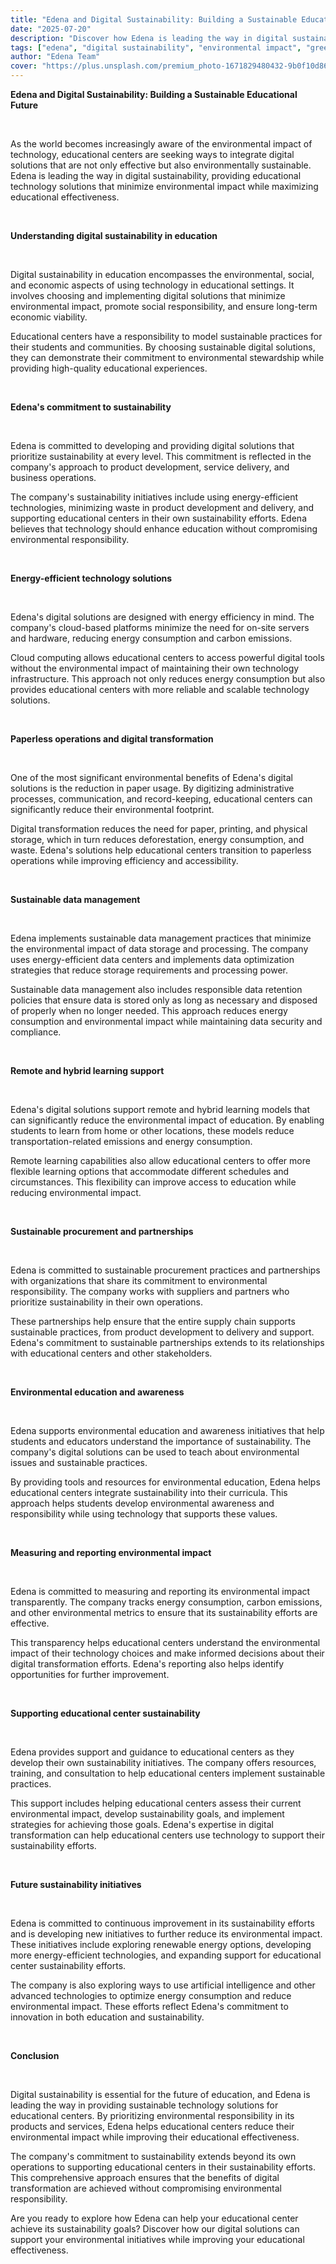 ```yaml
---
title: "Edena and Digital Sustainability: Building a Sustainable Educational Future"
date: "2025-07-20"
description: "Discover how Edena is leading the way in digital sustainability for educational centers, creating environmentally conscious technology solutions."
tags: ["edena", "digital sustainability", "environmental impact", "green technology"]
author: "Edena Team"
cover: "https://plus.unsplash.com/premium_photo-1671829480432-9b0f10d869ef?q=80&w=1064&auto=format&fit=crop&ixlib=rb-4.1.0&ixid=M3wxMjA3fDB8MHxwaG90by1wYWdlfHx8fGVufDB8fHx8fA%3D%3D"
---
```


**Edena and Digital Sustainability: Building a Sustainable Educational Future**

<br>

As the world becomes increasingly aware of the environmental impact of technology, educational centers are seeking ways to integrate digital solutions that are not only effective but also environmentally sustainable. Edena is leading the way in digital sustainability, providing educational technology solutions that minimize environmental impact while maximizing educational effectiveness.

<br>

**Understanding digital sustainability in education**

<br>

Digital sustainability in education encompasses the environmental, social, and economic aspects of using technology in educational settings. It involves choosing and implementing digital solutions that minimize environmental impact, promote social responsibility, and ensure long-term economic viability.

Educational centers have a responsibility to model sustainable practices for their students and communities. By choosing sustainable digital solutions, they can demonstrate their commitment to environmental stewardship while providing high-quality educational experiences.

<br>

**Edena's commitment to sustainability**

<br>

Edena is committed to developing and providing digital solutions that prioritize sustainability at every level. This commitment is reflected in the company's approach to product development, service delivery, and business operations.

The company's sustainability initiatives include using energy-efficient technologies, minimizing waste in product development and delivery, and supporting educational centers in their own sustainability efforts. Edena believes that technology should enhance education without compromising environmental responsibility.

<br>

**Energy-efficient technology solutions**

<br>

Edena's digital solutions are designed with energy efficiency in mind. The company's cloud-based platforms minimize the need for on-site servers and hardware, reducing energy consumption and carbon emissions.

Cloud computing allows educational centers to access powerful digital tools without the environmental impact of maintaining their own technology infrastructure. This approach not only reduces energy consumption but also provides educational centers with more reliable and scalable technology solutions.

<br>

**Paperless operations and digital transformation**

<br>

One of the most significant environmental benefits of Edena's digital solutions is the reduction in paper usage. By digitizing administrative processes, communication, and record-keeping, educational centers can significantly reduce their environmental footprint.

Digital transformation reduces the need for paper, printing, and physical storage, which in turn reduces deforestation, energy consumption, and waste. Edena's solutions help educational centers transition to paperless operations while improving efficiency and accessibility.

<br>

**Sustainable data management**

<br>

Edena implements sustainable data management practices that minimize the environmental impact of data storage and processing. The company uses energy-efficient data centers and implements data optimization strategies that reduce storage requirements and processing power.

Sustainable data management also includes responsible data retention policies that ensure data is stored only as long as necessary and disposed of properly when no longer needed. This approach reduces energy consumption and environmental impact while maintaining data security and compliance.

<br>

**Remote and hybrid learning support**

<br>

Edena's digital solutions support remote and hybrid learning models that can significantly reduce the environmental impact of education. By enabling students to learn from home or other locations, these models reduce transportation-related emissions and energy consumption.

Remote learning capabilities also allow educational centers to offer more flexible learning options that accommodate different schedules and circumstances. This flexibility can improve access to education while reducing environmental impact.

<br>

**Sustainable procurement and partnerships**

<br>

Edena is committed to sustainable procurement practices and partnerships with organizations that share its commitment to environmental responsibility. The company works with suppliers and partners who prioritize sustainability in their own operations.

These partnerships help ensure that the entire supply chain supports sustainable practices, from product development to delivery and support. Edena's commitment to sustainable partnerships extends to its relationships with educational centers and other stakeholders.

<br>

**Environmental education and awareness**

<br>

Edena supports environmental education and awareness initiatives that help students and educators understand the importance of sustainability. The company's digital solutions can be used to teach about environmental issues and sustainable practices.

By providing tools and resources for environmental education, Edena helps educational centers integrate sustainability into their curricula. This approach helps students develop environmental awareness and responsibility while using technology that supports these values.

<br>

**Measuring and reporting environmental impact**

<br>

Edena is committed to measuring and reporting its environmental impact transparently. The company tracks energy consumption, carbon emissions, and other environmental metrics to ensure that its sustainability efforts are effective.

This transparency helps educational centers understand the environmental impact of their technology choices and make informed decisions about their digital transformation efforts. Edena's reporting also helps identify opportunities for further improvement.

<br>

**Supporting educational center sustainability**

<br>

Edena provides support and guidance to educational centers as they develop their own sustainability initiatives. The company offers resources, training, and consultation to help educational centers implement sustainable practices.

This support includes helping educational centers assess their current environmental impact, develop sustainability goals, and implement strategies for achieving those goals. Edena's expertise in digital transformation can help educational centers use technology to support their sustainability efforts.

<br>

**Future sustainability initiatives**

<br>

Edena is committed to continuous improvement in its sustainability efforts and is developing new initiatives to further reduce its environmental impact. These initiatives include exploring renewable energy options, developing more energy-efficient technologies, and expanding support for educational center sustainability efforts.

The company is also exploring ways to use artificial intelligence and other advanced technologies to optimize energy consumption and reduce environmental impact. These efforts reflect Edena's commitment to innovation in both education and sustainability.

<br>

**Conclusion**

<br>

Digital sustainability is essential for the future of education, and Edena is leading the way in providing sustainable technology solutions for educational centers. By prioritizing environmental responsibility in its products and services, Edena helps educational centers reduce their environmental impact while improving their educational effectiveness.

The company's commitment to sustainability extends beyond its own operations to supporting educational centers in their sustainability efforts. This comprehensive approach ensures that the benefits of digital transformation are achieved without compromising environmental responsibility.

Are you ready to explore how Edena can help your educational center achieve its sustainability goals? Discover how our digital solutions can support your environmental initiatives while improving your educational effectiveness.
